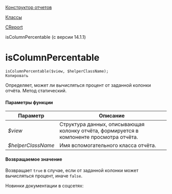 [Конструктор отчетов](/api_help/report/index.php)

[Классы](/api_help/report/classes/index.php)

[CReport](/api_help/report/classes/creport/index.php)

isColumnPercentable (с версии 14.1.1)

isColumnPercentable
===================

```
isColumnPercentable($view, $helperClassName);
Копировать
```

Определяет, может ли вычисляться процент от заданной колонки отчёта. Метод статический.

#### Параметры функции

| Параметр | Описание |
| --- | --- |
| *$view* | Структура данных, описывающая колонку отчёта, формируется в компоненте просмотра отчёта. |
| *$helperClassName* | Имя вспомогательного класса отчёта. |

#### Возвращаемое значение

Возвращает `true` в случае, если от заданной колонки может вычисляться процент, иначе `false`.

Новинки документации в соцсетях: